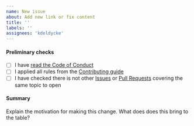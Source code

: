 ```yaml
---
name: New issue
about: Add new link or fix content
title: ''
labels: ''
assignees: 'kdeldycke'
---
```


#### Preliminary checks

* [ ] I have [read the Code of Conduct](https://github.com/kdeldycke/awesome-management/blob/main/.github/code-of-conduct.md)
* [ ] I applied all rules from the [Contributing guide](https://github.com/kdeldycke/awesome-management/blob/main/.github/contributing.md)
* [ ] I have checked there is not other [Issues](https://github.com/kdeldycke/awesome-management/issues) or [Pull Requests](https://github.com/kdeldycke/awesome-management/pulls) covering the same topic to open

#### Summary

<!-- You can skip this if you're proposing something as trivial as fixing a typo -->

Explain the motivation for making this change. What does does this bring to the table?